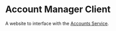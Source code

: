 # Account Manager Client

A website to interface with the [Accounts Service](../service-accounts/).

